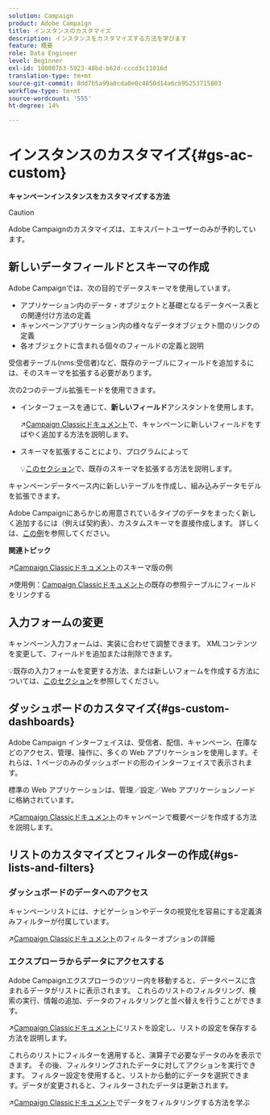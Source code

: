 ```yaml
---
solution: Campaign
product: Adobe Campaign
title: インスタンスのカスタマイズ
description: インスタンスをカスタマイズする方法を学びます
feature: 概要
role: Data Engineer
level: Beginner
exl-id: 18000763-5923-48bd-b62d-cccd3c11016d
translation-type: tm+mt
source-git-commit: 8dd7b5a99a0cda0e0c4850d14a6cb95253715803
workflow-type: tm+mt
source-wordcount: '555'
ht-degree: 14%

---
```


# インスタンスのカスタマイズ{#gs-ac-custom}

**キャンペーンインスタンスをカスタマイズする方法**

>[!CAUTION]
>
>Adobe Campaignのカスタマイズは、エキスパートユーザーのみが予約しています。

## 新しいデータフィールドとスキーマの作成

Adobe Campaignでは、次の目的でデータスキーマを使用しています。

* アプリケーション内のデータ・オブジェクトと基礎となるデータベース表との関連付け方法の定義
* キャンペーンアプリケーション内の様々なデータオブジェクト間のリンクの定義
* 各オブジェクトに含まれる個々のフィールドの定義と説明

受信者テーブル(nms:受信者)など、既存のテーブルにフィールドを追加するには、そのスキーマを拡張する必要があります。

次の2つのテーブル拡張モードを使用できます。

* インターフェースを通じて、**新しいフィールド**&#x200B;アシスタントを使用します。

   :arrow_upper_right:[Campaign Classicドキュメント](https://experienceleague.adobe.com/docs/campaign-classic/using/configuring-campaign-classic/editing-schemas/new-field-wizard.html?lang=en#configuring-campaign-classic)で、キャンペーンに新しいフィールドをすばやく追加する方法を説明します。

* スキーマを拡張することにより、プログラムによって

   :bulb:[このセクション](../dev/extend-schema.md)で、既存のスキーマを拡張する方法を説明します。


キャンペーンデータベース内に新しいテーブルを作成し、組み込みデータモデルを拡張できます。

Adobe Campaignにあらかじめ用意されているタイプのデータをまったく新しく追加するには（例えば契約表）、カスタムスキーマを直接作成します。 詳しくは、[この例](../dev/create-schema.md#example--creating-a-contract-table)を参照してください。

**関連トピック**

:arrow_upper_right:[Campaign Classicドキュメント](https://experienceleague.adobe.com/docs/campaign-classic/using/configuring-campaign-classic/editing-schemas/examples-of-schemas-edition.html?lang=en#configuring-campaign-classic)のスキーマ版の例

:arrow_upper_right:使用例：[Campaign Classicドキュメント](https://experienceleague.adobe.com/docs/campaign-classic/using/configuring-campaign-classic/editing-schemas/examples-of-schemas-edition.html?lang=en#uc-link)の既存の参照テーブルにフィールドをリンクする


## 入力フォームの変更

キャンペーン入力フォームは、実装に合わせて調整できます。 XMLコンテンツを変更して、フィールドを追加または削除できます。

:bulb:既存の入力フォームを変更する方法、または新しいフォームを作成する方法については、[このセクション](../dev/forms.md)を参照してください。

## ダッシュボードのカスタマイズ{#gs-custom-dashboards}

Adobe Campaign インターフェイスは、受信者、配信、キャンペーン、在庫などのアクセス、管理、操作に、多くの Web アプリケーションを使用します。それらは、1 ページのみのダッシュボードの形のインターフェイスで表示されます。

標準の Web アプリケーションは、管理／設定／Web アプリケーションノードに格納されています。

:arrow_upper_right:[Campaign Classicドキュメント](https://experienceleague.adobe.com/docs/campaign-classic/using/designing-content/web-applications/use-cases--creating-overviews.html?lang=en#creating-a-single-page-web-application)のキャンペーンで概要ページを作成する方法を説明します。


## リストのカスタマイズとフィルターの作成{#gs-lists-and-filters}

### ダッシュボードのデータへのアクセス

キャンペーンリストには、ナビゲーションやデータの視覚化を容易にする定義済みフィルターが付属しています。

:arrow_upper_right:[Campaign Classicドキュメント](https://experienceleague.adobe.com/docs/campaign-classic/using/getting-started/filtering-data/filtering-options.html?lang=en#about-filtering)のフィルターオプションの詳細


### エクスプローラからデータにアクセスする

Adobe Campaignエクスプローラのツリー内を移動すると、データベースに含まれるデータがリストに表示されます。 これらのリストのフィルタリング、検索の実行、情報の追加、データのフィルタリングと並べ替えを行うことができます。

:arrow_upper_right:[Campaign Classicドキュメント](https://experienceleague.adobe.com/docs/campaign-classic/using/getting-started/starting-with-adobe-campaign/campaign-workspace/adobe-campaign-ui-lists.html?lang=en#getting-started)にリストを設定し、リストの設定を保存する方法を説明します。


これらのリストにフィルターを適用すると、演算子で必要なデータのみを表示できます。 その後、フィルタリングされたデータに対してアクションを実行できます。 フィルター設定を使用すると、リストから動的にデータを選択できます。データが変更されると、フィルターされたデータは更新されます。

:arrow_upper_right:[Campaign Classicドキュメント](https://experienceleague.adobe.com/docs/campaign-classic/using/getting-started/filtering-data/creating-filters.html?lang=en#typology-of-available-filters)でデータをフィルタリングする方法を学ぶ
